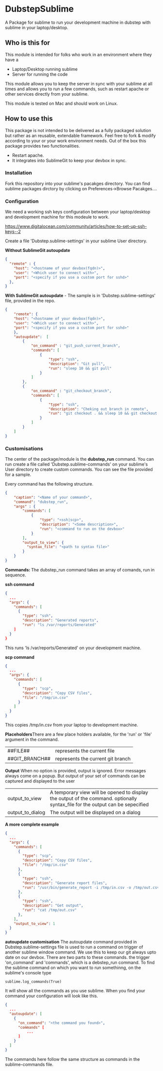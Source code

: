 DubstepSublime
==============

A Package for sublime to run your development machine in dubstep with sublime in your laptop/desktop.

<h2>Who is this for</h2>
This module is intended for folks who work in an environment where they have a
<ul>
<li>Laptop/Desktop running sublime</li>
<li>Server for running the code</li>
</ul>

This module allows you to keep the server in sync with your sublime at all times and allows you to run a few commands, such as restart apache or other services directly from your sublime.

This module is tested on Mac and should work on Linux.

<h2>How to use this</h2>
This package is not intended to be delivered as a fully packaged solution but rather as an reusable, extendable framework. Feel free to fork & modify according to your or your work environment needs. Out of the box this package provides two functionalities.
<ul>
<li>Restart apache.</li>
<li>It integrates into SublimeGit to keep your devbox in sync.</li>
</ul>

<h3>Installation</h3>
Fork this repository into your sublime's pacakges directory. You can find sublime packages dirctory by clicking on Preferences->Browse Pacakges....

<h3>Configuration</h3>
We need a working ssh keys configuration between your laptop/desktop and development machine for this modeule to work.

https://www.digitalocean.com/community/articles/how-to-set-up-ssh-keys--2

Create a file 'Dubstep.sublime-settings' in your sublime User directory. 

<b>Without SublimeGit autoupdate</b>

```JSON
{
  "remote" : {
    "host": "<hostname of your devbox(fqdn)>",
    "user": "<Which user to connect with>",
    "port": "<specify if you use a custom port for sshd>"
  },
}
```

<b>With SublimeGit autoupdate</b> - The sample is in 'Dubstep.sublime-settings' file, provided in the repo. 

```JSON
{	
	"remote": {
    "host": "<hostname of your devbox(fqdn)>",
    "user": "<Which user to connect with>",
    "port": "<specify if you use a custom port for sshd>"
	},
	"autoupdate":  [
		{
			"on_command" : "git_push_current_branch",
			"commands": [
				{
					"type": "ssh",
					"description": "Git pull",
					"run": "sleep 10 && git pull"
				}
			]
		},
		{
			"on_command" : "git_checkout_branch",
			"commands": [
				{
					"type": "ssh",
					"description": "Cheking out branch in remote",
					"run": "git checkout . && sleep 10 && git checkout ##GIT_BRANCH##"
				}
			]
		}
	]
}

```
<h3>Customisations</h3>
The center of the package/module is the <b>dubstep_run</b> command. You can run create a file called 'Dubstep.sublime-commands' on your sublime's User directory to create custom commands. You can see the file provided for a sample.

Every command has the following structure.

```JSON
{
	"caption": "<Name of your command>",
	"command": "dubstep_run",
	"args" : {
		"commands": [
			{
				"type": "<ssh|scp>",
				"description": "<Some description>",
				"run": "<command to run on the devbox>"
			}
		],
		"output_to_view": {
		  "syntax_file": "<path to syntax file>"
		}
	}
}
```

<b>Commands: </b>The dubstep_run command takes an array of comands, run in sequence. <br />

<b>ssh command</b>
```JSON
{
  ...
  "args": {
    "commands": [
      {
        "type": "ssh",
        "description": "Generated reports",
        "run": "ls /var/reports/Generated"
    ]
  }
}
```
This runs 'ls /var/reports/Generated' on your development machine.

<b>scp command</b>
```JSON
{
  ...
  "args": {
    "commands": [
      {
        "type": "scp",
        "description": "Copy CSV files",
        "file": "/tmp/in.csv"
      }
    ]
  }
}
```

This copies /tmp/in.csv from your laptop to development machine.

<b>Placeholders</b>There are a few place holders available, for the 'run' or 'file' argument in the command.
<table>
<tr><td>##FILE##</td><td>represents the current file</td></tr>
<tr><td>##GIT_BRANCH##</td><td>represents the current git branch</td></tr>
</table>

<b>Output</b> When no option is provided, output is ignored. Error messages always come on a popup. But output of your set of commands can be captured and displayed to the user

<table>
<tr><td>output_to_view</td><td>A temporary view will be opened to display the output of the command. optionally syntax_file for the output can be sepecified</td></tr>
<tr><td>output_to_dialog</td><td>The output will be displayed on a dialog</td></tr>
</table>

<b>A more complete example</b>
```JSON
{
  ...
  "args": {
    "commands": [
      {
        "type": "scp",
        "description": "Copy CSV files",
        "file": "/tmp/in.csv"
      },
      {
        "type": "ssh",
        "description": "Generate report files",
        "run": "/usr/bin/generate_report -i /tmp/in.csv -o /tmp/out.csv"
      },
      {
        "type": "ssh",
        "description": "Get output",
        "run": "cat /tmp/out.csv"
      },
    ],
    "output_to_view": 1
  }
}
```

<b>autoupdate customisation</b>
The autoupdate command provided in Dubstep.sublime-settings file is used to run a command on trigger of another sublime window command. We use this to keep our git always upto date on our devbox. There are two parts to these commands. the trigger 'on_command' and 'commands', which is  a debstep_run command. To find the sublime command on which you want to run somethinng, on the sublime's console type 

```
sublime.log_commands(True)
```

It will show all the commands as you use sublime. When you find your command your configuration will look like this.
```JSON
{
  ...
  "autoupdate": [
    {
      "on_command": "<the command you found>",
      "commands" [
          ...
      ]
    }
  ]
}
```

The commands here follow the same structure as commands in the sublime-commands file.
